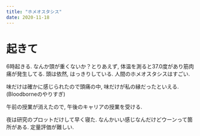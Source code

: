 ```yaml
---
title: "ホメオスタシス"
date: 2020-11-18
---
```


# 起きて
6時起きる. なんか頭が重くないか？とりあえず, 体温を測ると37.0度があり筋肉痛が発生してる. 頭は依然, はっきりしている. 人間のホメオスタシスはすごい.

味だけは確かに感じられたので頭痛の中, 味だけが私の縁だったといえる.(Bloodborneのやりすぎ)

午前の授業が消えたので, 午後のキャリアの授業を受ける.

夜は研究のプロットだけして早く寝た. なんかいい感じなんだけどウーンって箇所がある. 定量評価が難しい.